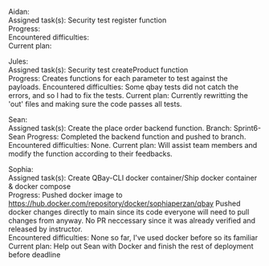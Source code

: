 Aidan:  
  Assigned task(s):  Security test register function  
  Progress:  
  Encountered difficulties:  
  Current plan:  
  
Jules:  
  Assigned task(s):  Security test createProduct function  
  Progress:  Creates functions for each parameter to test against the payloads.
  Encountered difficulties:  Some qbay tests did not catch the errors, and so I had to fix the tests.
  Current plan: Currently rewritting the 'out' files and making sure the code passes all tests.

Sean:  
  Assigned task(s):  Create the place order backend function.
  Branch:  Sprint6-Sean
  Progress:  Completed the backend function and pushed to branch.
  Encountered difficulties:  None.
  Current plan:  Will assist team members and modify the function according to their feedbacks.
  
  
Sophia:  
  Assigned task(s):  Create QBay-CLI docker container/Ship docker container & docker compose  
  Progress:  Pushed docker image to https://hub.docker.com/repository/docker/sophiaperzan/qbay  Pushed docker changes directly to main since its code everyone will need to pull changes from anyway. No PR neccessary since it was already verified and released by instructor.  
  Encountered difficulties:  None so far, I've used docker before so its familiar
  Current plan:  Help out Sean with Docker and finish the rest of deployment before deadline
